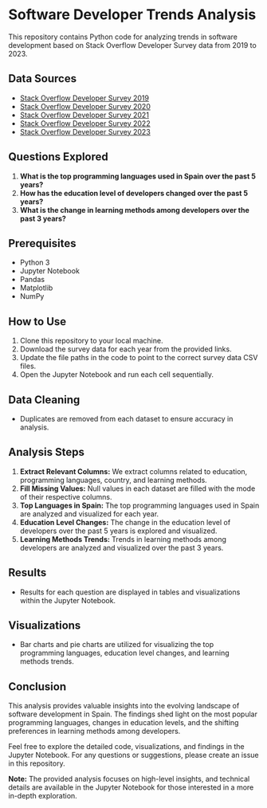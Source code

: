 # Software Developer Trends AnalysisThis repository contains Python code for analyzing trends in software development based on Stack Overflow Developer Survey data from 2019 to 2023.## Data Sources- [Stack Overflow Developer Survey 2019](https://insights.stackoverflow.com/survey/2019)- [Stack Overflow Developer Survey 2020](https://insights.stackoverflow.com/survey/2020)- [Stack Overflow Developer Survey 2021](https://insights.stackoverflow.com/survey/2021)- [Stack Overflow Developer Survey 2022](https://insights.stackoverflow.com/survey/2022)- [Stack Overflow Developer Survey 2023](https://insights.stackoverflow.com/survey/2023)## Questions Explored1. **What is the top programming languages used in Spain over the past 5 years?**2. **How has the education level of developers changed over the past 5 years?**3. **What is the change in learning methods among developers over the past 3 years?**## Prerequisites- Python 3- Jupyter Notebook- Pandas- Matplotlib- NumPy## How to Use1. Clone this repository to your local machine.2. Download the survey data for each year from the provided links.3. Update the file paths in the code to point to the correct survey data CSV files.4. Open the Jupyter Notebook and run each cell sequentially.## Data Cleaning- Duplicates are removed from each dataset to ensure accuracy in analysis.## Analysis Steps1. **Extract Relevant Columns:** We extract columns related to education, programming languages, country, and learning methods.2. **Fill Missing Values:** Null values in each dataset are filled with the mode of their respective columns.3. **Top Languages in Spain:** The top programming languages used in Spain are analyzed and visualized for each year.4. **Education Level Changes:** The change in the education level of developers over the past 5 years is explored and visualized.5. **Learning Methods Trends:** Trends in learning methods among developers are analyzed and visualized over the past 3 years.## Results- Results for each question are displayed in tables and visualizations within the Jupyter Notebook.## Visualizations- Bar charts and pie charts are utilized for visualizing the top programming languages, education level changes, and learning methods trends.## ConclusionThis analysis provides valuable insights into the evolving landscape of software development in Spain. The findings shed light on the most popular programming languages, changes in education levels, and the shifting preferences in learning methods among developers.Feel free to explore the detailed code, visualizations, and findings in the Jupyter Notebook. For any questions or suggestions, please create an issue in this repository.**Note:** The provided analysis focuses on high-level insights, and technical details are available in the Jupyter Notebook for those interested in a more in-depth exploration.